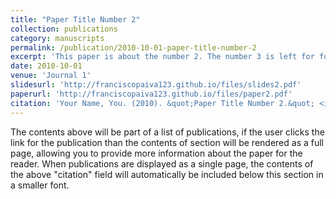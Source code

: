 ```yaml
---
title: "Paper Title Number 2"
collection: publications
category: manuscripts
permalink: /publication/2010-10-01-paper-title-number-2
excerpt: 'This paper is about the number 2. The number 3 is left for future work.'
date: 2010-10-01
venue: 'Journal 1'
slidesurl: 'http://franciscopaiva123.github.io/files/slides2.pdf'
paperurl: 'http://franciscopaiva123.github.io/files/paper2.pdf'
citation: 'Your Name, You. (2010). &quot;Paper Title Number 2.&quot; <i>Journal 1</i>. 1(2).'
---
```


The contents above will be part of a list of publications, if the user clicks the link for the publication than the contents of section will be rendered as a full page, allowing you to provide more information about the paper for the reader. When publications are displayed as a single page, the contents of the above "citation" field will automatically be included below this section in a smaller font.